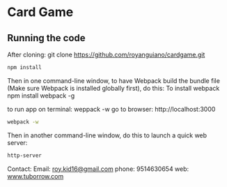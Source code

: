 # Card Game

## Running the code

After cloning: 
git clone https://github.com/royanguiano/cardgame.git

```sh
npm install
```

Then in one command-line window, to have Webpack build the bundle file (Make sure Webpack is installed globally first), do this:
To install webpack
npm install webpack -g

to run app 
on terminal: weppack -w 
go to browser: http://localhost:3000

```sh
webpack -w
```

Then in another command-line window, do this to launch a quick web server:

```sh
http-server
```
Contact: 
Email: roy.kid16@gmail.com
phone: 9514630654
web: www.tuborrow.com

